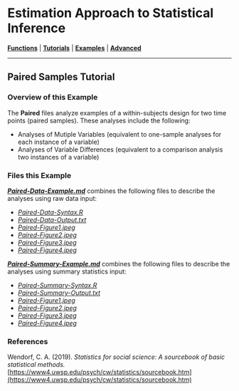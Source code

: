 # Estimation Approach to Statistical Inference

[**Functions**](../../A-Functions) | 
[**Tutorials**](../../B-Tutorials) | 
[**Examples**](../../C-Examples) | 
[**Advanced**](../../D-Advanced)

---

## Paired Samples Tutorial

### Overview of this Example

The **Paired** files analyze examples of a within-subjects design for two time points (paired samples). These analyses include the following:

- Analyses of Mutiple Variables (equivalent to one-sample analyses for each instance of a variable)
- Analyses of Variable Differences (equivalent to a comparison analysis two instances of a variable)

### Files this Example
  
[**_Paired-Data-Example.md_**](./Paired-Data-Example.md) combines the following files to describe the analyses using raw data input:

- [_Paired-Data-Syntax.R_](./Paired-Data-Syntax.R)
- [_Paired-Data-Output.txt_](./Paired-Data-Output.txt)
- [_Paired-Figure1.jpeg_](./Paired-Figure1.jpeg)
- [_Paired-Figure2.jpeg_](./Paired-Figure2.jpeg)
- [_Paired-Figure3.jpeg_](./Paired-Figure3.jpeg) 
- [_Paired-Figure4.jpeg_](./Paired-Figure4.jpeg) 

[**_Paired-Summary-Example.md_**](./Paired-Summary-Example.md) combines the following files to describe the analyses using summary statistics input:

- [_Paired-Summary-Syntax.R_](./Paired-Summary-Syntax.R)
- [_Paired-Summary-Output.txt_](./Paired-Summary-Output.txt)
- [_Paired-Figure1.jpeg_](./Paired-Figure1.jpeg)
- [_Paired-Figure2.jpeg_](./Paired-Figure2.jpeg)
- [_Paired-Figure3.jpeg_](./Paired-Figure3.jpeg) 
- [_Paired-Figure4.jpeg_](./Paired-Figure4.jpeg) 

### References

Wendorf, C. A. (2019). _Statistics for social science: A sourcebook of basic statistical methods._ [https://www4.uwsp.edu/psych/cw/statistics/sourcebook.htm](https://www4.uwsp.edu/psych/cw/statistics/sourcebook.htm)
